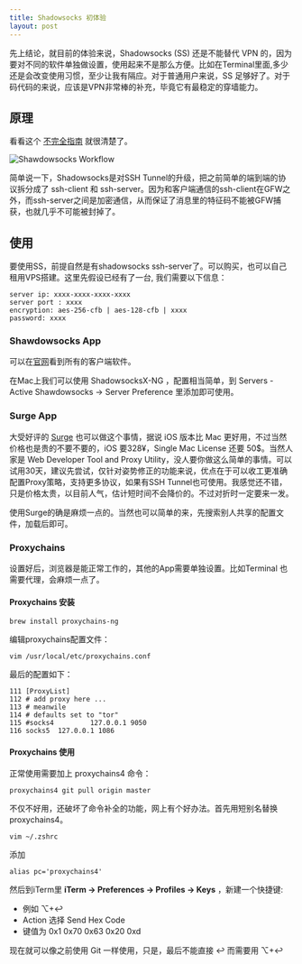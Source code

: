 ```yaml
---
title: Shadowsocks 初体验
layout: post
---
```


先上结论，就目前的体验来说，Shadowsocks (SS) 还是不能替代 VPN 的，因为要对不同的软件单独做设置，使用起来不是那么方便。比如在Terminal里面,多少还是会改变使用习惯，至少让我有隔应。对于普通用户来说，SS 足够好了。对于码代码的来说，应该是VPN非常棒的补充，毕竟它有最稳定的穿墙能力。

## 原理

看看这个 [不完全指南](http://www.auooo.com/2015/06/26/shadowsocks%EF%BC%88%E5%BD%B1%E6%A2%AD%EF%BC%89%E4%B8%8D%E5%AE%8C%E5%85%A8%E6%8C%87%E5%8D%97/) 就很清楚了。

![Shawdowsocks Workflow](http://villim.github.io/img/2016/shadowsocks-first-experience-01.png)

简单说一下，Shadowsocks是对SSH Tunnel的升级，把之前简单的端到端的协议拆分成了 ssh-client 和 ssh-server。因为和客户端通信的ssh-client在GFW之外，而ssh-server之间是加密通信，从而保证了消息里的特征码不能被GFW捕获，也就几乎不可能被封掉了。

## 使用

要使用SS，前提自然是有shadowsocks ssh-server了。可以购买，也可以自己租用VPS搭建。这里先假设已经有了一台, 我们需要以下信息：

```
server ip: xxxx-xxxx-xxxx-xxxx
server port : xxxx
encryption: aes-256-cfb | aes-128-cfb | xxxx
password: xxxx
```

### Shawdowsocks App

可以在[官网](https://shadowsocks.org/en/download/clients.html)看到所有的客户端软件。

在Mac上我们可以使用 ShadowsocksX-NG ，配置相当简单，到 Servers - Active Shawdowsocks -> Server Preference 里添加即可使用。

### Surge App

大受好评的 [Surge](http://nssurge.com/) 也可以做这个事情，据说 iOS 版本比 Mac 更好用，不过当然价格也是贵的不要不要的，iOS 要328¥，Single Mac License 还要 50$。当然人家是 Web Developer Tool and Proxy Utility，没人要你做这么简单的事情。可以试用30天，建议先尝试，仅针对姿势修正的功能来说，优点在于可以收工更准确配置Proxy策略，支持更多协议，如果有SSH Tunnel也可使用。我感觉还不错，只是价格太贵，以目前人气，估计短时间不会降价的。不过对折时一定要来一发。

使用Surge的确是麻烦一点的。当然也可以简单的来，先搜索别人共享的配置文件，加载后即可。

### Proxychains

设置好后，浏览器是能正常工作的，其他的App需要单独设置。比如Terminal 也需要代理，会麻烦一点了。

#### Proxychains 安装

```
brew install proxychains-ng
```

编辑proxychains配置文件：
```
vim /usr/local/etc/proxychains.conf
```
最后的配置如下：

```
111 [ProxyList]
112 # add proxy here ...
113 # meanwile
114 # defaults set to "tor"
115 #socks4         127.0.0.1 9050
116 socks5  127.0.0.1 1086
```

#### Proxychains 使用

正常使用需要加上 proxychains4 命令：

```
proxychains4 git pull origin master
```
不仅不好用，还破坏了命令补全的功能，网上有个好办法。首先用短别名替换 proxychains4。

```
vim ~/.zshrc 
```
添加 

```
alias pc='proxychains4'  
```
然后到iTerm里 **iTerm -> Preferences -> Profiles -> Keys** 
，新建一个快捷键:

* 例如 ⌥+↩︎ 
* Action 选择 Send Hex Code
* 键值为 0x1 0x70 0x63 0x20 0xd

现在就可以像之前使用 Git 一样使用，只是，最后不能直接 ↩︎ 而需要用 ⌥+↩︎ 















